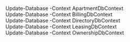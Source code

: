 Update-Database -Context ApartmentDbContext <br>
Update-Database -Context BillingDbContext <br>
Update-Database -Context DirectoryDbContext <br>
Update-Database -Context LeasingDbContext <br>
Update-Database -Context OwnershipDbContext <br>

